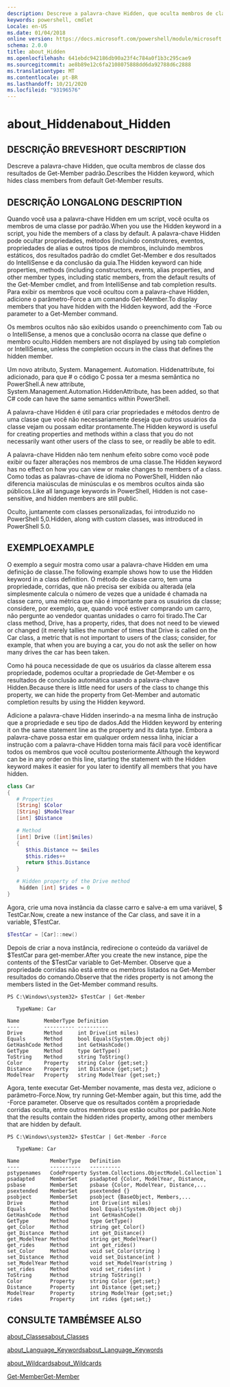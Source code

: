 ```yaml
---
description: Descreve a palavra-chave Hidden, que oculta membros de classe dos resultados de Get-Member padrão.
keywords: powershell, cmdlet
Locale: en-US
ms.date: 01/04/2018
online version: https://docs.microsoft.com/powershell/module/microsoft.powershell.core/about/about_hidden?view=powershell-5.1&WT.mc_id=ps-gethelp
schema: 2.0.0
title: about_Hidden
ms.openlocfilehash: 641ebdc942186db90a23f4c784a0f1b3c295cae9
ms.sourcegitcommit: ae8b89e12c6fa2108075888dd6da92788d6c2888
ms.translationtype: MT
ms.contentlocale: pt-BR
ms.lasthandoff: 10/21/2020
ms.locfileid: "93196576"
---
```

# <a name="about_hidden"></a><span data-ttu-id="4e77f-104">about_Hidden</span><span class="sxs-lookup"><span data-stu-id="4e77f-104">about_Hidden</span></span>

## <a name="short-description"></a><span data-ttu-id="4e77f-105">DESCRIÇÃO BREVE</span><span class="sxs-lookup"><span data-stu-id="4e77f-105">SHORT DESCRIPTION</span></span>
<span data-ttu-id="4e77f-106">Descreve a palavra-chave Hidden, que oculta membros de classe dos resultados de Get-Member padrão.</span><span class="sxs-lookup"><span data-stu-id="4e77f-106">Describes the Hidden keyword, which hides class members from default Get-Member results.</span></span>

## <a name="long-description"></a><span data-ttu-id="4e77f-107">DESCRIÇÃO LONGA</span><span class="sxs-lookup"><span data-stu-id="4e77f-107">LONG DESCRIPTION</span></span>

<span data-ttu-id="4e77f-108">Quando você usa a palavra-chave Hidden em um script, você oculta os membros de uma classe por padrão.</span><span class="sxs-lookup"><span data-stu-id="4e77f-108">When you use the Hidden keyword in a script, you hide the members of a class by default.</span></span> <span data-ttu-id="4e77f-109">A palavra-chave Hidden pode ocultar propriedades, métodos (incluindo construtores, eventos, propriedades de alias e outros tipos de membros, incluindo membros estáticos, dos resultados padrão do cmdlet Get-Member e dos resultados do IntelliSense e da conclusão da guia.</span><span class="sxs-lookup"><span data-stu-id="4e77f-109">The Hidden keyword can hide properties, methods (including constructors, events, alias properties, and other member types, including static members, from the default results of the Get-Member cmdlet, and from IntelliSense and tab completion results.</span></span> <span data-ttu-id="4e77f-110">Para exibir os membros que você ocultou com a palavra-chave Hidden, adicione o parâmetro-Force a um comando Get-Member.</span><span class="sxs-lookup"><span data-stu-id="4e77f-110">To display members that you have hidden with the Hidden keyword, add the -Force parameter to a Get-Member command.</span></span>

<span data-ttu-id="4e77f-111">Os membros ocultos não são exibidos usando o preenchimento com Tab ou o IntelliSense, a menos que a conclusão ocorra na classe que define o membro oculto.</span><span class="sxs-lookup"><span data-stu-id="4e77f-111">Hidden members are not displayed by using tab completion or IntelliSense, unless the completion occurs in the class that defines the hidden member.</span></span>

<span data-ttu-id="4e77f-112">Um novo atributo, System. Management. Automation. Hiddenattribute, foi adicionado, para que \# o código C possa ter a mesma semântica no PowerShell.</span><span class="sxs-lookup"><span data-stu-id="4e77f-112">A new attribute, System.Management.Automation.HiddenAttribute, has been added, so that C\# code can have the same semantics within PowerShell.</span></span>

<span data-ttu-id="4e77f-113">A palavra-chave Hidden é útil para criar propriedades e métodos dentro de uma classe que você não necessariamente deseja que outros usuários da classe vejam ou possam editar prontamente.</span><span class="sxs-lookup"><span data-stu-id="4e77f-113">The Hidden keyword is useful for creating properties and methods within a class that you do not necessarily want other users of the class to see, or readily be able to edit.</span></span>

<span data-ttu-id="4e77f-114">A palavra-chave Hidden não tem nenhum efeito sobre como você pode exibir ou fazer alterações nos membros de uma classe.</span><span class="sxs-lookup"><span data-stu-id="4e77f-114">The Hidden keyword has no effect on how you can view or make changes to members of a class.</span></span> <span data-ttu-id="4e77f-115">Como todas as palavras-chave de idioma no PowerShell, Hidden não diferencia maiúsculas de minúsculas e os membros ocultos ainda são públicos.</span><span class="sxs-lookup"><span data-stu-id="4e77f-115">Like all language keywords in PowerShell, Hidden is not case-sensitive, and hidden members are still public.</span></span>

<span data-ttu-id="4e77f-116">Oculto, juntamente com classes personalizadas, foi introduzido no PowerShell 5,0.</span><span class="sxs-lookup"><span data-stu-id="4e77f-116">Hidden, along with custom classes, was introduced in PowerShell 5.0.</span></span>

## <a name="example"></a><span data-ttu-id="4e77f-117">EXEMPLO</span><span class="sxs-lookup"><span data-stu-id="4e77f-117">EXAMPLE</span></span>

<span data-ttu-id="4e77f-118">O exemplo a seguir mostra como usar a palavra-chave Hidden em uma definição de classe.</span><span class="sxs-lookup"><span data-stu-id="4e77f-118">The following example shows how to use the Hidden keyword in a class definition.</span></span> <span data-ttu-id="4e77f-119">O método de classe carro, tem uma propriedade, corridas, que não precisa ser exibida ou alterada (ela simplesmente calcula o número de vezes que a unidade é chamada na classe carro, uma métrica que não é importante para os usuários da classe; considere, por exemplo, que, quando você estiver comprando um carro, não pergunte ao vendedor quantas unidades o carro foi tirado.</span><span class="sxs-lookup"><span data-stu-id="4e77f-119">The Car class method, Drive, has a property, rides, that does not need to be viewed or changed (it merely tallies the number of times that Drive is called on the Car class, a metric that is not important to users of the class; consider, for example, that when you are buying a car, you do not ask the seller on how many drives the car has been taken.</span></span>

<span data-ttu-id="4e77f-120">Como há pouca necessidade de que os usuários da classe alterem essa propriedade, podemos ocultar a propriedade de Get-Member e os resultados de conclusão automática usando a palavra-chave Hidden.</span><span class="sxs-lookup"><span data-stu-id="4e77f-120">Because there is little need for users of the class to change this property, we can hide the property from Get-Member and automatic completion results by using the Hidden keyword.</span></span>

<span data-ttu-id="4e77f-121">Adicione a palavra-chave Hidden inserindo-a na mesma linha de instrução que a propriedade e seu tipo de dados.</span><span class="sxs-lookup"><span data-stu-id="4e77f-121">Add the Hidden keyword by entering it on the same statement line as the property and its data type.</span></span> <span data-ttu-id="4e77f-122">Embora a palavra-chave possa estar em qualquer ordem nessa linha, iniciar a instrução com a palavra-chave Hidden torna mais fácil para você identificar todos os membros que você ocultou posteriormente.</span><span class="sxs-lookup"><span data-stu-id="4e77f-122">Although the keyword can be in any order on this line, starting the statement with the Hidden keyword makes it easier for you later to identify all members that you have hidden.</span></span>

```powershell
class Car
{
   # Properties
   [String] $Color
   [String] $ModelYear
   [int] $Distance

   # Method
   [int] Drive ([int]$miles)
   {
      $this.Distance += $miles
      $this.rides++
      return $this.Distance
   }

   # Hidden property of the Drive method
    hidden [int] $rides = 0
}
```

<span data-ttu-id="4e77f-123">Agora, crie uma nova instância da classe carro e salve-a em uma variável, \$ TestCar.</span><span class="sxs-lookup"><span data-stu-id="4e77f-123">Now, create a new instance of the Car class, and save it in a variable, \$TestCar.</span></span>

```powershell
$TestCar = [Car]::new()
```

<span data-ttu-id="4e77f-124">Depois de criar a nova instância, redirecione o conteúdo da variável de $TestCar para get-member.</span><span class="sxs-lookup"><span data-stu-id="4e77f-124">After you create the new instance, pipe the contents of the $TestCar variable to Get-Member.</span></span> <span data-ttu-id="4e77f-125">Observe que a propriedade corridas não está entre os membros listados na Get-Member resultados do comando.</span><span class="sxs-lookup"><span data-stu-id="4e77f-125">Observe that the rides property is not among the members listed in the Get-Member command results.</span></span>

```output
PS C:\Windows\system32> $TestCar | Get-Member

   TypeName: Car

Name        MemberType Definition
----        ---------- ----------
Drive       Method     int Drive(int miles)
Equals      Method     bool Equals(System.Object obj)
GetHashCode Method     int GetHashCode()
GetType     Method     type GetType()
ToString    Method     string ToString()
Color       Property   string Color {get;set;}
Distance    Property   int Distance {get;set;}
ModelYear   Property   string ModelYear {get;set;}

```

<span data-ttu-id="4e77f-126">Agora, tente executar Get-Member novamente, mas desta vez, adicione o parâmetro-Force.</span><span class="sxs-lookup"><span data-stu-id="4e77f-126">Now, try running Get-Member again, but this time, add the -Force parameter.</span></span>
<span data-ttu-id="4e77f-127">Observe que os resultados contêm a propriedade corridas oculta, entre outros membros que estão ocultos por padrão.</span><span class="sxs-lookup"><span data-stu-id="4e77f-127">Note that the results contain the hidden rides property, among other members that are hidden by default.</span></span>

```output
PS C:\Windows\system32> $TestCar | Get-Member -Force

   TypeName: Car

Name          MemberType   Definition
----          ----------   ----------
pstypenames   CodeProperty System.Collections.ObjectModel.Collection`1
psadapted     MemberSet    psadapted {Color, ModelYear, Distance,
psbase        MemberSet    psbase {Color, ModelYear, Distance,...
psextended    MemberSet    psextended {}
psobject      MemberSet    psobject {BaseObject, Members,...
Drive         Method       int Drive(int miles)
Equals        Method       bool Equals(System.Object obj)
GetHashCode   Method       int GetHashCode()
GetType       Method       type GetType()
get_Color     Method       string get_Color()
get_Distance  Method       int get_Distance()
get_ModelYear Method       string get_ModelYear()
get_rides     Method       int get_rides()
set_Color     Method       void set_Color(string )
set_Distance  Method       void set_Distance(int )
set_ModelYear Method       void set_ModelYear(string )
set_rides     Method       void set_rides(int )
ToString      Method       string ToString()
Color         Property     string Color {get;set;}
Distance      Property     int Distance {get;set;}
ModelYear     Property     string ModelYear {get;set;}
rides         Property     int rides {get;set;}

```

## <a name="see-also"></a><span data-ttu-id="4e77f-128">CONSULTE TAMBÉM</span><span class="sxs-lookup"><span data-stu-id="4e77f-128">SEE ALSO</span></span>

[<span data-ttu-id="4e77f-129">about_Classes</span><span class="sxs-lookup"><span data-stu-id="4e77f-129">about_Classes</span></span>](about_Classes.md)

[<span data-ttu-id="4e77f-130">about_Language_Keywords</span><span class="sxs-lookup"><span data-stu-id="4e77f-130">about_Language_Keywords</span></span>](about_Language_Keywords.md)

[<span data-ttu-id="4e77f-131">about_Wildcards</span><span class="sxs-lookup"><span data-stu-id="4e77f-131">about_Wildcards</span></span>](about_Wildcards.md)

[<span data-ttu-id="4e77f-132">Get-Member</span><span class="sxs-lookup"><span data-stu-id="4e77f-132">Get-Member</span></span>](xref:Microsoft.PowerShell.Utility.Get-Member)
